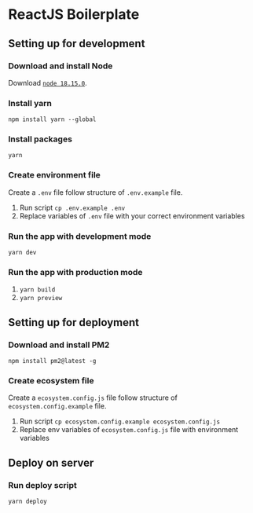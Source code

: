 # ReactJS Boilerplate

## Setting up for development

### Download and install Node

Download [`node 18.15.0`](https://nodejs.org/download/release/v18.15.0/).

### Install yarn

`npm install yarn --global`

### Install packages

`yarn`

### Create environment file

Create a `.env` file follow structure of `.env.example` file.
1. Run script `cp .env.example .env`
1. Replace variables of `.env` file with your correct environment variables

### Run the app with development mode

`yarn dev`

### Run the app with production mode

1. `yarn build`
1. `yarn preview`

## Setting up for deployment

### Download and install PM2

`npm install pm2@latest -g`

### Create ecosystem file

Create a `ecosystem.config.js` file follow structure of `ecosystem.config.example` file.
1. Run script `cp ecosystem.config.example ecosystem.config.js`
1. Replace env variables of `ecosystem.config.js` file with environment variables

## Deploy on server

### Run deploy script

`yarn deploy`
